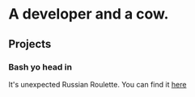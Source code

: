 # A developer and a cow.
## Projects
### Bash yo head in
It's unexpected Russian Roulette. You can find it [here](https://thycowlord.github.io/roulette)
